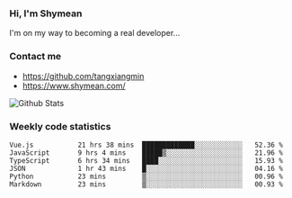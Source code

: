 ### Hi, I'm Shymean

I'm on my way to becoming a real developer...

### Contact me

- <https://github.com/tangxiangmin>
- <https://www.shymean.com/>

![Github Stats](https://github-readme-stats.vercel.app/api?username=tangxiangmin&show_icons=true&theme=dark)


###  Weekly code statistics

<!--START_SECTION:waka-->

```text
Vue.js           21 hrs 38 mins  █████████████░░░░░░░░░░░░   52.36 %
JavaScript       9 hrs 4 mins    █████▒░░░░░░░░░░░░░░░░░░░   21.96 %
TypeScript       6 hrs 34 mins   ████░░░░░░░░░░░░░░░░░░░░░   15.93 %
JSON             1 hr 43 mins    █░░░░░░░░░░░░░░░░░░░░░░░░   04.16 %
Python           23 mins         ▒░░░░░░░░░░░░░░░░░░░░░░░░   00.96 %
Markdown         23 mins         ▒░░░░░░░░░░░░░░░░░░░░░░░░   00.93 %
```

<!--END_SECTION:waka-->